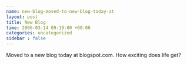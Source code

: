 ```yaml
---
name: new-blog-moved-to-new-blog-today-at
layout: post
title: New Blog
time: 2006-03-14 09:19:00 +00:00
categories: uncategorized
sidebar : false
---
```


Moved to a new blog today at blogspot.com. How exciting does life get?

